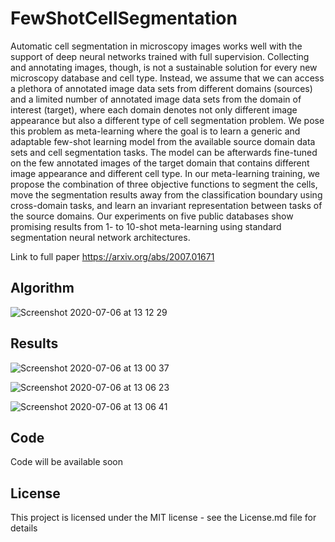 # FewShotCellSegmentation

Automatic cell segmentation in microscopy images works well with the support of deep neural networks trained with full supervision. Collecting and annotating images, though, is not a sustainable solution for every new microscopy database and cell type. Instead, we assume that we can access a plethora of annotated image data sets from different domains (sources) and a limited number of annotated image data sets from the domain of interest (target), where each domain denotes not only different image appearance but also a different type of cell segmentation problem. We pose this problem as meta-learning where the goal is to learn a generic and adaptable few-shot learning model from the available source domain data sets and cell segmentation tasks. The model can be afterwards fine-tuned on the few annotated images of the target domain that contains different image appearance and different cell type. In our meta-learning training, we propose the combination of three objective functions to segment the cells, move the segmentation results away from the classification boundary using cross-domain tasks, and learn an invariant representation between tasks of the source domains. Our experiments on five public databases show promising results from 1- to 10-shot meta-learning using standard segmentation neural network architectures.

Link to full paper https://arxiv.org/abs/2007.01671
## Algorithm

![Screenshot 2020-07-06 at 13 12 29](https://user-images.githubusercontent.com/57146761/86587695-676fe580-bf8a-11ea-92c8-b11ff30dd519.png)


## Results
![Screenshot 2020-07-06 at 13 00 37](https://user-images.githubusercontent.com/57146761/86587341-b0736a00-bf89-11ea-802e-abb537784daa.png)

![Screenshot 2020-07-06 at 13 06 23](https://user-images.githubusercontent.com/57146761/86587480-f4ff0580-bf89-11ea-99bb-ef4c5628b8cf.png)

![Screenshot 2020-07-06 at 13 06 41](https://user-images.githubusercontent.com/57146761/86587456-ea447080-bf89-11ea-807d-8b1591d10003.png)
## Code
Code will be available soon
## License
This project is licensed under the MIT license - see the License.md file for details
